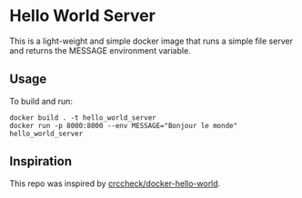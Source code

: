 # Hello World Server

This is a light-weight and simple docker image that runs a simple file
server and returns the MESSAGE environment variable.

## Usage

To build and run:

```
docker build . -t hello_world_server
docker run -p 8000:8000 --env MESSAGE="Bonjour le monde" hello_world_server
```

## Inspiration

This repo was inspired by [crccheck/docker-hello-world](https://github.com/crccheck/docker-hello-world).
